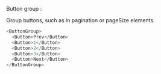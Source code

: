 Button group :

Group buttons, such as in pagination or pageSize elements.

```js
<ButtonGroup>
  <Button>Prev</Button>
  <Button>1</Button>
  <Button>2</Button>
  <Button>3</Button>
  <Button>Next</Button>
</ButtonGroup>
```
